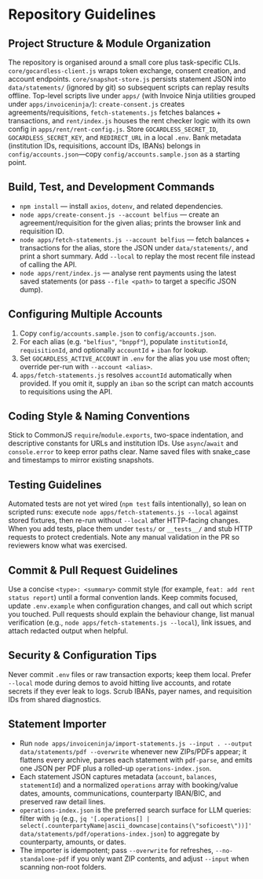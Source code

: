 # Repository Guidelines

## Project Structure & Module Organization
The repository is organised around a small core plus task-specific CLIs. `core/gocardless-client.js` wraps token exchange, consent creation, and account endpoints. `core/snapshot-store.js` persists statement JSON into `data/statements/` (ignored by git) so subsequent scripts can replay results offline. Top-level scripts live under `apps/` (with Invoice Ninja utilities grouped under `apps/invoiceninja/`): `create-consent.js` creates agreements/requisitions, `fetch-statements.js` fetches balances + transactions, and `rent/index.js` houses the rent checker logic with its own config in `apps/rent/rent-config.js`. Store `GOCARDLESS_SECRET_ID`, `GOCARDLESS_SECRET_KEY`, and `REDIRECT_URL` in a local `.env`. Bank metadata (institution IDs, requisitions, account IDs, IBANs) belongs in `config/accounts.json`—copy `config/accounts.sample.json` as a starting point.

## Build, Test, and Development Commands
- `npm install` — install `axios`, `dotenv`, and related dependencies.
- `node apps/create-consent.js --account belfius` — create an agreement/requisition for the given alias; prints the browser link and requisition ID.
- `node apps/fetch-statements.js --account belfius` — fetch balances + transactions for the alias, store the JSON under `data/statements/`, and print a short summary. Add `--local` to replay the most recent file instead of calling the API.
- `node apps/rent/index.js` — analyse rent payments using the latest saved statements (or pass `--file <path>` to target a specific JSON dump).

## Configuring Multiple Accounts
1. Copy `config/accounts.sample.json` to `config/accounts.json`.
2. For each alias (e.g. `"belfius"`, `"bnppf"`), populate `institutionId`, `requisitionId`, and optionally `accountId` + `iban` for lookup.
3. Set `GOCARDLESS_ACTIVE_ACCOUNT` in `.env` for the alias you use most often; override per-run with `--account <alias>`.
4. `apps/fetch-statements.js` resolves `accountId` automatically when provided. If you omit it, supply an `iban` so the script can match accounts to requisitions using the API.

## Coding Style & Naming Conventions
Stick to CommonJS `require`/`module.exports`, two-space indentation, and descriptive constants for URLs and institution IDs. Use `async`/`await` and `console.error` to keep error paths clear. Name saved files with snake_case and timestamps to mirror existing snapshots.

## Testing Guidelines
Automated tests are not yet wired (`npm test` fails intentionally), so lean on scripted runs: execute `node apps/fetch-statements.js --local` against stored fixtures, then re-run without `--local` after HTTP-facing changes. When you add tests, place them under `tests/` or `__tests__/` and stub HTTP requests to protect credentials. Note any manual validation in the PR so reviewers know what was exercised.

## Commit & Pull Request Guidelines
Use a concise `<type>: <summary>` commit style (for example, `feat: add rent status report`) until a formal convention lands. Keep commits focused, update `.env.example` when configuration changes, and call out which script you touched. Pull requests should explain the behaviour change, list manual verification (e.g., `node apps/fetch-statements.js --local`), link issues, and attach redacted output when helpful.

## Security & Configuration Tips
Never commit `.env` files or raw transaction exports; keep them local. Prefer `--local` mode during demos to avoid hitting live accounts, and rotate secrets if they ever leak to logs. Scrub IBANs, payer names, and requisition IDs from shared diagnostics.

## Statement Importer
- Run `node apps/invoiceninja/import-statements.js --input . --output data/statements/pdf --overwrite` whenever new ZIPs/PDFs appear; it flattens every archive, parses each statement with `pdf-parse`, and emits one JSON per PDF plus a rolled-up `operations-index.json`.
- Each statement JSON captures metadata (`account`, `balances`, `statementId`) and a normalized `operations` array with booking/value dates, amounts, communications, counterparty IBAN/BIC, and preserved raw detail lines.
- `operations-index.json` is the preferred search surface for LLM queries: filter with `jq` (e.g., `jq '[.operations[] | select(.counterpartyName|ascii_downcase|contains(\"soficoest\"))]' data/statements/pdf/operations-index.json`) to aggregate by counterparty, amounts, or dates.
- The importer is idempotent; pass `--overwrite` for refreshes, `--no-standalone-pdf` if you only want ZIP contents, and adjust `--input` when scanning non-root folders.
